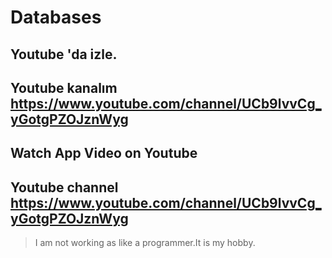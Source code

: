 # Databases
## Youtube 'da izle.
## Youtube kanalım https://www.youtube.com/channel/UCb9lvvCg_yGotgPZOJznWyg
## Watch App Video on Youtube
## Youtube channel https://www.youtube.com/channel/UCb9lvvCg_yGotgPZOJznWyg
> I am not working as like a programmer.It is my hobby.
